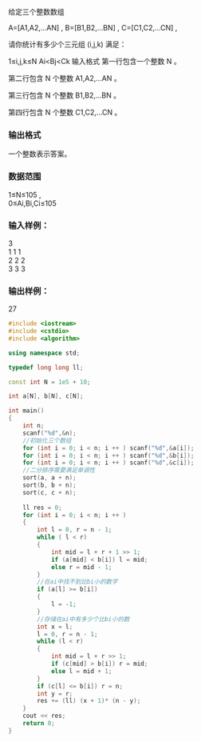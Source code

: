 给定三个整数数组

A=[A1,A2,…AN]
,
B=[B1,B2,…BN]
,
C=[C1,C2,…CN]
,

请你统计有多少个三元组 (i,j,k)
 满足：

1≤i,j,k≤N
Ai<Bj<Ck
输入格式
第一行包含一个整数 N
。

第二行包含 N
 个整数 A1,A2,…AN
。

第三行包含 N
 个整数 B1,B2,…BN
。

第四行包含 N
 个整数 C1,C2,…CN
。

### 输出格式
一个整数表示答案。

### 数据范围
1≤N≤105
,  
0≤Ai,Bi,Ci≤105
### 输入样例：
3  
1 1 1  
2 2 2  
3 3 3  
### 输出样例：
27
```c++
#include <iostream>
#include <cstdio>
#include <algorithm>

using namespace std;

typedef long long ll;

const int N = 1e5 + 10;

int a[N], b[N], c[N];

int main()
{
    int n;
    scanf("%d",&n);
    //初始化三个数组
    for (int i = 0; i < n; i ++ ) scanf("%d",&a[i]);
    for (int i = 0; i < n; i ++ ) scanf("%d",&b[i]);
    for (int i = 0; i < n; i ++ ) scanf("%d",&c[i]);
    //二分排序需要满足单调性
    sort(a, a + n);
    sort(b, b + n);
    sort(c, c + n);
    
    ll res = 0;
    for (int i = 0; i < n; i ++ )
    {
        int l = 0, r = n - 1;
        while ( l < r)
        {
            int mid = l + r + 1 >> 1;
            if (a[mid] < b[i]) l = mid;
            else r = mid - 1;
        }
        //在ai中找不到比bi小的数字
        if (a[l] >= b[i])
        {
            l = -1;   
        }
        //存储在ai中有多少个比bi小的数
        int x = l;
        l = 0, r = n - 1;
        while (l < r)
        {
            int mid = l + r >> 1;
            if (c[mid] > b[i]) r = mid;
            else l = mid + 1;
        }
        if (c[l] <= b[i]) r = n;
        int y = r;
        res += (ll) (x + 1)* (n - y);
    }
    cout << res;
    return 0;
}
```

